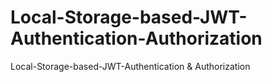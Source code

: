 # Local-Storage-based-JWT-Authentication-Authorization
Local-Storage-based-JWT-Authentication &amp; Authorization
